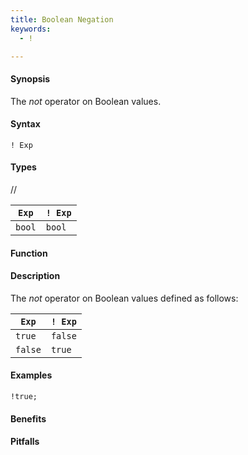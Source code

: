 ```yaml
---
title: Boolean Negation
keywords:
  - !

---
```


#### Synopsis

The _not_ operator on Boolean values.

#### Syntax

`! Exp`

#### Types

//

| `Exp` | `! Exp`  |
| --- | --- |
| `bool`   | `bool`     |


#### Function

#### Description

The _not_ operator on Boolean values defined as follows:

| `Exp`  | `! Exp`  |
| --- | --- |
| `true`   | `false`    |
| `false`  | `true`     |


#### Examples

```rascal-shell
!true;
```

#### Benefits

#### Pitfalls

